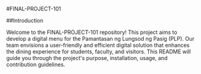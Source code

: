 #FINAL-PROJECT-101

##Introduction

Welcome to the FINAL-PROJECT-101 repository! This project aims to develop a digital menu for the Pamantasan ng Lungsod ng Pasig (PLP). Our team envisions a user-friendly and efficient digital solution that enhances the dining experience for students, faculty, and visitors. This README will guide you through the project's purpose, installation, usage, and contribution guidelines.
